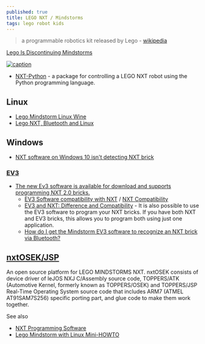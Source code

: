 ```yaml
---
published: true
title: LEGO NXT / Mindstorms
tags: lego robot kids
---
```

> a programmable robotics kit released by Lego - [wikipedia](https://en.wikipedia.org/wiki/Lego_Mindstorms_NXT)

[Lego Is Discontinuing Mindstorms](https://news.ycombinator.com/item?id=33348716)

[![caption](http://robotsquare.com/wp-content/uploads/2013/07/rcxnxtev3-550x198.jpg)](http://robotsquare.com/2013/07/16/ev3-nxt-compatibility/)

- [NXT-Python](https://github.com/schodet/nxt-python) - a package for controlling a LEGO NXT robot using the Python programming language.

## Linux
- [Lego Mindstorm Linux Wine](https://visitawinery.info/l-wine/lego-mindstorm-linux-wine.html)
- [Lego NXT, Bluetooth and Linux](https://www.cs.uleth.ca/~benkoczi/3720/data/NXT_Bluetooth_handout-jeremy.pdf)


## Windows
- [NXT software on Windows 10 isn't detecting NXT brick](https://bricks.stackexchange.com/questions/14831/nxt-software-on-windows-10-isnt-detecting-nxt-brick)

### [EV3](https://education.lego.com/en-us/downloads/mindstorms-ev3/software)
- [The new Ev3 software is available for download and supports programming NXT 2.0 bricks.](https://superuser.com/questions/364864/is-it-possible-to-run-nxt-g-software-under-linux-using-wine/640969#640969)
	- [EV3 Software compatibility with NXT](http://www.legoengineering.com/ev3-software-compatibility-with-nxt/) / [NXT Compatibility](https://education.lego.com/en-us/product-resources/mindstorms-ev3/troubleshooting/faqs)
    - [EV3 and NXT: Difference and Compatibility](http://robotsquare.com/2013/07/16/ev3-nxt-compatibility/) - It is also possible to use the EV3 software to program your NXT bricks. If you have both NXT and EV3 bricks, this allows you to program both using just one application.
    - [How do I get the Mindstorm EV3 software to recognize an NXT brick via Bluetooth?](https://bricks.stackexchange.com/questions/4523/how-do-i-get-the-mindstorm-ev3-software-to-recognize-an-nxt-brick-via-bluetooth)

## [nxtOSEK/JSP](http://lejos-osek.sourceforge.net/)
An open source platform for LEGO MINDSTORMS NXT. nxtOSEK consists of device driver of leJOS NXJ C/Assembly source code, TOPPERS/ATK (Automotive Kernel, formerly known as TOPPERS/OSEK) and TOPPERS/JSP Real-Time Operating System source code that includes ARM7 (ATMEL AT91SAM7S256) specific porting part, and glue code to make them work together. 


See also
- [NXT Programming Software](http://www.teamhassenplug.org/NXT/NXTSoftware.html)
- [Lego Mindstorm with Linux Mini-HOWTO](https://tldp.org/HOWTO/Lego/)
